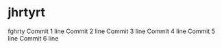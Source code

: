 # jhrtyrt
fghrty
Commit 1 line
Commit 2 line
Commit 3 line
Commit 4 line
Commit 5 line
Commit 6 line
